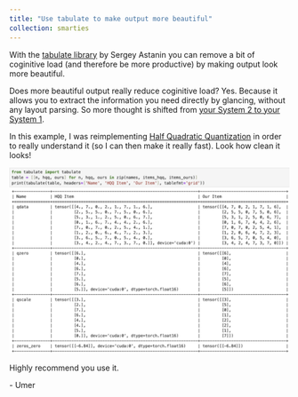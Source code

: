 ```yaml
---
title: "Use tabulate to make output more beautiful"
collection: smarties
---
```


With the [tabulate library](https://github.com/astanin/python-tabulate) by Sergey Astanin you can remove a bit of coginitive load (and therefore be more productive) by making output look more beautiful.

Does more beautiful output really reduce coginitive load? Yes. Because it allows you to extract the information you need directly by glancing, without any layout parsing. So more thought is shifted from [your System 2 to your System 1](https://en.wikipedia.org/wiki/Dual_process_theory).

In this example, I was reimplementing [Half Quadratic Quantization](https://github.com/mobiusml/hqq) in order to really understand it (so I can then make it really fast). Look how clean it looks!

![Screenshot of a tabulate output](/images/tabulate.png)

Highly recommend you use it.

\- Umer
